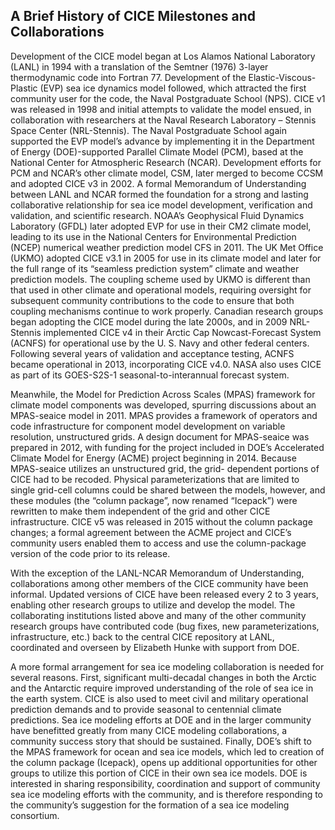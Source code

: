 ## A Brief History of CICE Milestones and Collaborations 
Development of the CICE model began at Los Alamos National Laboratory (LANL) in 1994 with a translation of the Semtner (1976) 3-layer thermodynamic code into Fortran 77. Development of the Elastic-Viscous-Plastic (EVP) sea ice dynamics model followed, which attracted the first community user for the code, the Naval Postgraduate School (NPS). CICE v1 was released in 1998 and initial attempts to validate the model ensued, in collaboration with researchers at the Naval Research Laboratory – Stennis Space Center (NRL-Stennis). The Naval Postgraduate School again supported the EVP model’s advance by implementing it in the Department of Energy (DOE)-supported Parallel Climate Model (PCM), based at the National Center for Atmospheric Research (NCAR). Development efforts for PCM and NCAR’s other climate model, CSM, later merged to become CCSM and adopted CICE v3 in 2002. A formal Memorandum of Understanding between LANL and NCAR formed the foundation for a strong and lasting collaborative relationship for sea ice model development, verification and validation, and scientific research. NOAA’s Geophysical Fluid Dynamics Laboratory (GFDL) later adopted EVP for use in their CM2 climate model, leading to its use in the National Centers for Environmental Prediction (NCEP) numerical weather prediction model CFS in 2011. The UK Met Office (UKMO) adopted CICE v3.1 in 2005 for use in its climate model and later for the full range of its “seamless prediction system” climate and weather prediction models. The coupling scheme used by UKMO is different than that used in other climate and operational models, requiring oversight for subsequent community contributions to the code to ensure that both coupling mechanisms continue to work properly. Canadian research groups began adopting the CICE model during the late 2000s, and in 2009 NRL-Stennis implemented CICE v4 in their Arctic Cap Nowcast-Forecast System (ACNFS) for operational use by the U. S. Navy and other federal centers. Following several years of validation and acceptance testing, ACNFS became operational in 2013, incorporating CICE v4.0.   NASA also uses CICE as part of its GOES-S2S-1 seasonal-to-interannual forecast system.

Meanwhile, the Model for Prediction Across Scales (MPAS) framework for climate model components was developed, spurring discussions about an MPAS-seaice model in 2011. MPAS provides a framework of operators and code infrastructure for component model development on variable resolution, unstructured grids. A design document for MPAS-seaice was prepared in 2012, with funding for the project included in DOE’s Accelerated Climate Model for Energy (ACME) project beginning in 2014. Because MPAS-seaice utilizes an unstructured grid, the grid- dependent portions of CICE had to be recoded. Physical parameterizations that are limited to single grid-cell columns could be shared between the models, however, and these modules (the “column package”, now renamed “Icepack”) were rewritten to make them independent of the grid and other CICE infrastructure. CICE v5 was released in 2015 without the column package changes; a formal agreement between the ACME project and CICE’s community users enabled them to access and use the column-package version of the code prior to its release. 

With the exception of the LANL-NCAR Memorandum of Understanding, collaborations among other members of the CICE community have been informal. Updated versions of CICE have been released every 2 to 3 years, enabling other research groups to utilize and develop the model. The collaborating institutions listed above and many of the other community research groups have contributed code (bug fixes, new parameterizations, infrastructure, etc.) back to the central CICE repository at LANL, coordinated and overseen by Elizabeth Hunke with support from DOE. 

A more formal arrangement for sea ice modeling collaboration is needed for several reasons. First, significant multi-decadal changes in both the Arctic and the Antarctic require improved understanding of the role of sea ice in the earth system. CICE is also used to meet civil and military operational prediction demands and to provide seasonal to centennial climate predictions. Sea ice modeling efforts at DOE and in the larger community have benefitted greatly from many CICE modeling collaborations, a community success story that should be sustained. Finally, DOE’s shift to the MPAS framework for ocean and sea ice models, which led to creation of the column package (Icepack), opens up additional opportunities for other groups to utilize this portion of CICE in their own sea ice models. DOE is interested in sharing responsibility, coordination and support of community sea ice modeling efforts with the community, and is therefore responding to the community’s suggestion for the formation of a sea ice modeling consortium. 
